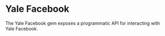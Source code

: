 # Yale Facebook

The Yale Facebook gem exposes a programmatic API for interacting with Yale
Facebook.
